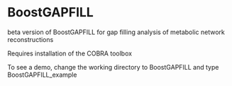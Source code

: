 # BoostGAPFILL

beta version of BoostGAPFILL for gap filling analysis of metabolic network reconstructions

Requires installation of the COBRA toolbox

To see a demo, change the working directory to BoostGAPFILL and type BoostGAPFILL_example
